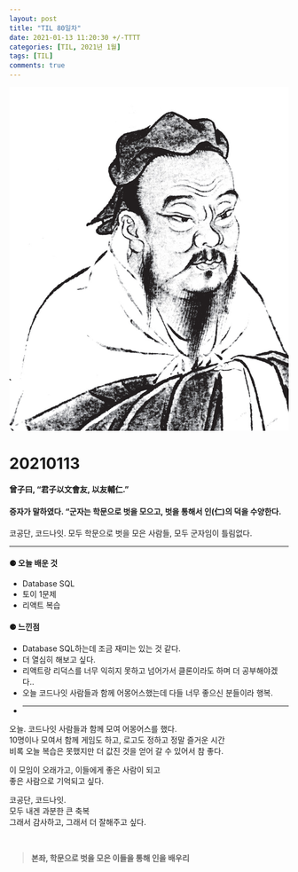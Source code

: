 ```yaml
---
layout: post
title: "TIL 80일차"
date: 2021-01-13 11:20:30 +/-TTTT
categories: [TIL, 2021년 1월]
tags: [TIL]
comments: true
---
```


![image](/assets/img/sample/avatar.jpg)

# **20210113**

#### **曾子曰, “君子以文會友, 以友輔仁.”**

#### **증자가 말하였다. “군자는 학문으로 벗을 모으고, 벗을 통해서 인(仁)의 덕을 수양한다.**

코공단, 코드나잇. 모두 학문으로 벗을 모은 사람들, 모두 군자임이 틀림없다.

---

#### **⚈ 오늘 배운 것**

- Database SQL
- 토이 1문제
- 리액트 복습

#### **⚈ 느낀점**

- Database SQL하는데 조금 재미는 있는 것 같다.
- 더 열심히 해보고 싶다.
- 리액트랑 리덕스를 너무 익히지 못하고 넘어가서 클론이라도 하며 더 공부해야겠다..
- 오늘 코드나잇 사람들과 함께 어몽어스했는데 다들 너무 좋으신 분들이라 행복.
- ***

오늘. 코드나잇 사람들과 함께 모여 어몽어스를 했다.  
10명이나 모여서 함께 게임도 하고, 로고도 정하고 정말 즐거운 시간  
비록 오늘 복습은 못했지만 더 값진 것을 얻어 갈 수 있어서 참 좋다.

이 모임이 오래가고, 이들에게 좋은 사람이 되고  
좋은 사람으로 기억되고 싶다.

코공단, 코드나잇.  
모두 내겐 과분한 큰 축복  
그래서 감사하고, 그래서 더 잘해주고 싶다.

<br>

> **본좌, 학문으로 벗을 모은 이들을 통해 인을 배우리**

